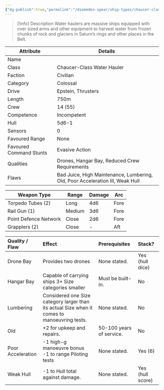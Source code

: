 ```yaml
---
{"dg-publish":true,"permalink":"/diomedes-spear/ship-types/chaucer-class-water-hauler/"}
---
```


> [!info] Description
> Water haulers are massive ships equipped with over sized arms and other equipment to harvest water from frozen chunks of rock and glaciers in Saturn’s rings and other places in the Belt.

| Attribute               | Details                                                                       |
| ----------------------- | ----------------------------------------------------------------------------- |
| Name                    |                                                                               |
| Class                   | Chaucer-Class Water Hauler                                                    |
| Faction                 | Civilian                                                                      |
| Category                | Colossal                                                                      |
| Drive                   | Epstein, Thrusters                                                            |
| Length                  | 750m                                                                          |
| Crew                    | 14 (55)                                                                       |
| Competence              | Incompetent                                                                   |
| Hull                    | 5d6-1                                                                         |
| Sensors                 | 0                                                                             |
| Favoured Range          | None                                                                          |
| Favoured Command Stunts | Evasive Action                                                                |
| Qualities               | Drones, Hangar Bay, Reduced Crew Requirements                                 |
| Flaws                   | Bad Juice, High Maintenance, Lumbering, Old, Poor Acceleration III, Weak Hull |

| Weapon Type           | Range  | Damage | Arc  |
| --------------------- | ------ | ------ | ---- |
| Torpedo Tubes (2)     | Long   | 4d6    | Fore |
| Rail Gun (1)          | Medium | 3d6    | Fore |
| Point Defence Network | Close  | 2d6    | Fore |
| Grapplers (2)         | Close  | -      | Aft  |

| Quality / Flaw    | Effect                                                                                       | Prerequisites            | Stack?           |
| :---------------- | :------------------------------------------------------------------------------------------- | :----------------------- | :--------------- |
| Drone Bay         | Provides two drones                                                                          | None stated.             | Yes (hull dice)  |
| Hangar Bay        | Capable of carrying ships 3+ Size categories smaller                                         | Must be built-in.        | No               |
| Lumbering         | Considered one Size category larger than its actual Size when it comes to manoeuvring tests. | None stated.             | No               |
| Old               | +2 for upkeep and repairs.                                                                   | 50-100 years of service. | No               |
| Poor Acceleration | -1 high-g manoeuvre bonus  <br>-1 to range Piloting tests                                    | None stated.             | Yes (6)          |
| Weak Hull         | -1 to Hull total against damage.                                                             | None stated.             | Yes (hull score) |
